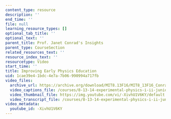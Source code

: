 ```yaml
---
content_type: resource
description: ''
end_time: ''
file: null
learning_resource_types: []
optional_tab_title: ''
optional_text: ''
parent_title: Prof. Janet Conrad's Insights
parent_type: CourseSection
related_resources_text: ''
resource_index_text: ''
resourcetype: Video
start_time: ''
title: Improving Early Physics Education
uid: 1cae39e4-1bdc-4e7a-7b06-990994a717fb
video_files:
  archive_url: https://archive.org/download/MIT8.13F16/MIT8_13F16_Conrad_Early_Physics_300k.mp4
  video_captions_file: /courses/8-13-14-experimental-physics-i-ii-junior-lab-fall-2016-spring-2017/b024a1c39a3950b2a869f2440e3de04a_-XivhU1V6KY.vtt
  video_thumbnail_file: https://img.youtube.com/vi/-XivhU1V6KY/default.jpg
  video_transcript_file: /courses/8-13-14-experimental-physics-i-ii-junior-lab-fall-2016-spring-2017/076d7dd477b0c860769915e4a419ac42_-XivhU1V6KY.pdf
video_metadata:
  youtube_id: -XivhU1V6KY
---
```

